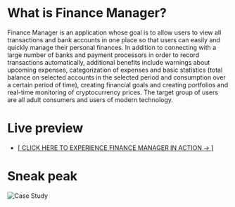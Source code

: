 # What is Finance Manager?
Finance Manager is an application whose goal is to allow users to view all transactions and bank accounts in one place so that users can easily and quickly manage their personal finances. In addition to connecting with a large number of banks and payment processors in order to record transactions automatically, additional benefits include warnings about upcoming expenses, categorization of expenses and basic statistics (total balance on selected accounts in the selected period and consumption over a certain period of time), creating financial goals and creating portfolios and real-time monitoring of cryptocurrency prices. The target group of users are all adult consumers and users of modern technology.

# Live preview
- [[ CLICK HERE TO EXPERIENCE FINANCE MANAGER IN ACTION → ]](https://www.figma.com/proto/0c9RVZ7ENMPhWlGObBq3Vm/Finance-Manager-%2F-UI?page-id=1115%3A3358&node-id=1115-3378&viewport=-1118%2C-8540%2C0.6&scaling=min-zoom&starting-point-node-id=1115%3A3365)

# Sneak peak
![Case Study](https://user-images.githubusercontent.com/57192709/226437191-453bc0eb-cbf7-417e-be28-5105b4d241fd.png)
